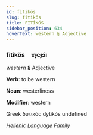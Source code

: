 ```yaml
---
id: fitikös
slug: fitikös
title: FİTİKÖS
sidebar_position: 634
hoverText: western § Adjective
---
```


### fitikös&emsp;<span kind="abugida">ɤɟcɟɔ́ı</span>

*western* **§** Adjective

**Verb**: to be western

**Noun**: westerliness

**Modifier**: western

Greek δυτικός dytikós undefined

*Hellenic Language Family*